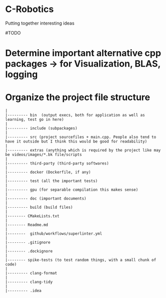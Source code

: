 # C-Robotics
Putting together interesting ideas


#TODO
# Determine important alternative cpp packages -> for Visualization, BLAS, logging
# Organize the project file structure  
    |
    |--------- bin  (output execs, both for application as well as learning, test go in here)
    |
    |--------- include (subpackages) 
    |
    |--------- src (project sourcefiles + main.cpp. People also tend to have it outside but I think this would be good for readability)
    |
    |--------- extras (anything which is required by the project like may be videos/images/*.bk file/scripts
    |
    |--------- third-party (third-party softwares)
    |
    |--------- docker (Dockerfile, if any)
    |
    |--------- test (all the important tests)
    |
    |--------- gpu (for separable compilation this makes sense)
    |
    |--------- doc (important documents)
    |
    |--------- build (build files)
    |
    |-------- CMakeLists.txt 
    |
    |-------- Readme.md
    |
    |--------  github/workflows/superlinter.yml
    |
    |-------- .gitignore
    |
    |-------- .dockignore
    |
    |-------- spike-tests (to test random things, with a small chunk of code) 
    |
    |--------- clang-format
    |
    |--------- clang-tidy
    |
    |--------- .idea
    
    
    
    
    
    
    
    
    
    
    
    
    
    
    
    
    
    
    
    
    
    
    
